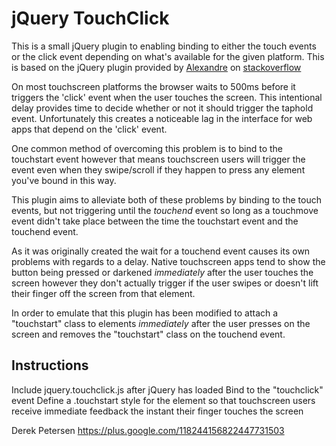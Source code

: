 jQuery TouchClick
==================

This is a small jQuery plugin to enabling binding to either the touch events or the click event depending on what's available for the given platform. This is based on the jQuery plugin provided by [Alexandre](http://stackoverflow.com/users/346368/alexandre) on [stackoverflow](http://stackoverflow.com/questions/2135037/adding-a-jquery-style-event-handler-of-iphone-os-events)

On most touchscreen platforms the browser waits to 500ms before it triggers the 'click' event when the user touches the screen. This intentional delay provides time to decide whether or not it should trigger the taphold event. Unfortunately this creates a noticeable lag in the interface for web apps that depend on the 'click' event.

One common method of overcoming this problem is to bind to the touchstart event however that means touchscreen users will trigger the event even when they swipe/scroll if they happen to press any element you've bound in this way.

This plugin aims to alleviate both of these problems by binding to the touch events, but not triggering until the *touchend* event so long as a touchmove event didn't take place between the time the touchstart event and the touchend event.

As it was originally created the wait for a touchend event causes its own problems with regards to a delay. Native touchscreen apps tend to show the button being pressed or darkened *immediately* after the user touches the screen however they don't actually trigger if the user swipes or doesn't lift their finger off the screen from that element.

In order to emulate that this plugin has been modified to attach a "touchstart" class to elements *immediately* after the user presses on the screen and removes the "touchstart" class on the touchend event.

Instructions
-------------

Include jquery.touchclick.js after jQuery has loaded
Bind to the "touchclick" event
Define a .touchstart style for the element so that touchscreen users receive immediate feedback the instant their finger touches the screen

Derek Petersen
https://plus.google.com/118244156822447731503